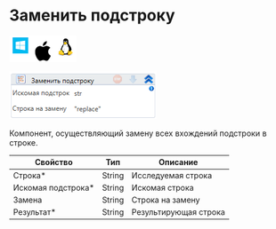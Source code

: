# Заменить подстроку

![](../../../../resources/activities/basic/data/data-strings/image-100-1-1-1-1-1-1-1-2-170.png)

![](../../../../resources/activities/basic/data/data-strings/image-438.png)

Компонент, осуществляющий замену всех вхождений подстроки в строке.

| Свойство            | Тип    | Описание              |
| ------------------- | ------ | --------------------- |
| Строка\*            | String | Исследуемая строка    |
| Искомая подстрока\* | String | Искомая строка        |
| Замена              | String | Строка на замену      |
| Результат\*         | String | Результирующая строка |
